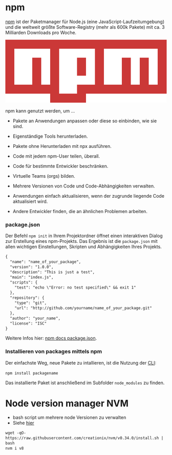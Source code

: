 # npm
[npm](http://npmjs.com) ist der Paketmanager für Node.js (eine JavaScript-Laufzeitumgebung) und die weltweit größte Software-Registry (mehr als 600k Pakete) mit ca. 3 Milliarden Downloads pro Woche.

![npm Logo](../assets/npm_logo.png)

npm kann genutzt werden, um ...

* Pakete an Anwendungen anpassen oder diese so einbinden, wie sie sind.

* Eigenständige Tools herunterladen.

* Pakete ohne Herunterladen mit npx ausführen.

* Code mit jedem npm-User teilen, überall.

* Code für bestimmte Entwickler beschränken.

* Virtuelle Teams (orgs) bilden.

* Mehrere Versionen von Code und Code-Abhängigkeiten verwalten.

* Anwendungen einfach aktualisieren, wenn der zugrunde liegende Code aktualisiert wird.

* Andere Entwickler finden, die an ähnlichen Problemen arbeiten.


### package.json

Der Befehl `npm init` in Ihrem Projektordner öffnet einen interaktiven Dialog zur Erstellung eines npm-Projekts. Das Ergebnis ist die `package.json` mit allen wichtigen Einstellungen, Skripten und Abhängigkeiten Ihres Projekts.
```
{
  "name": "name_of_your_package",
  "version": "1.0.0",
  "description": "This is just a test",
  "main": "index.js",
  "scripts": {
    "test": "echo \"Error: no test specified\" && exit 1"
  },
  "repository": {
    "type": "git",
    "url": "http://github.com/yourname/name_of_your_package.git"
  },
  "author": "your_name",
  "license": "ISC"
}
```

Weitere Infos hier: [npm docs package.json](https://docs.npmjs.com/cli/v9/configuring-npm/package-json).

### Installieren von packages mittels npm

Der einfachste Weg, neue Pakete zu intallieren, ist die Nutzung der [CLI](https://docs.npmjs.com/cli/npm):

`npm install packagename`

Das installierte Paket ist anschließend im Subfolder `node_modules` zu finden.

# Node version manager NVM
* bash script um mehrere node Versionen zu verwalten
* Siehe [hier](https://github.com/creationix/nvm)

```
wget -qO- https://raw.githubusercontent.com/creationix/nvm/v0.34.0/install.sh | bash
nvm i v8
```
